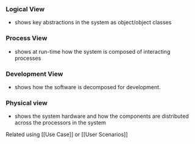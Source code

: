 ### Logical View
- shows key abstractions in the system as object/object classes
### Process View
- shows at run-time how the system is composed of interacting processes

### Development View
- shows how the software is decomposed for development.

### Physical view
- shows the system hardware and how the components are distributed across the processors in the system


Related using [[Use Case]] or [[User Scenarios]]
